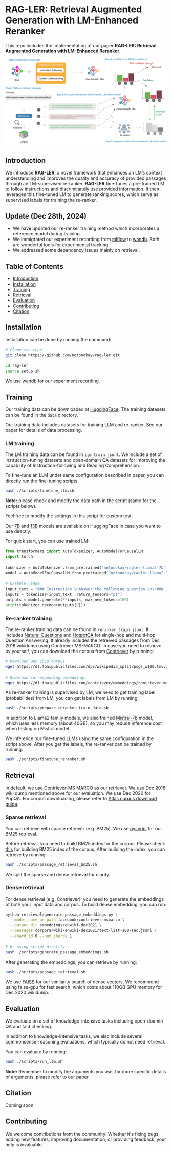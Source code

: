 # RAG-LER: Retrieval Augmented Generation with LM-Enhanced Reranker

This repo includes the implementation of our paper **RAG-LER: Retrieval Augmented Generation with LM-Enhanced Reranker**.

![RAG-LER](img/RAG-LER.png)

## Introduction

We introduce **RAG-LER**, a novel framework that enhances an LM’s context understanding and improves the quality and accuracy of provided passages through an LM-supervised re-ranker. **RAG-LER** fine-tunes a pre-trained LM to follow instructions and discriminately use provided information. It then leverages this fine-tuned LM to generate ranking scores, which serve as supervised labels for training the re-ranker.

## Update (Dec 28th, 2024)

- We have updated our re-ranker training method which incorporates a reference model during training.
- We immigrated our experiment recording from [mlflow](https://mlflow.org) to [wandb](https://wandb.ai). Both are wonderful tools for experimental tracking.
- We addressed some dependency issues mainly on retrieval.

## Table of Contents

- [Introduction](#introduction)
- [Installation](#installation)
- [Training](#training)
- [Retrieval](#retrieval)
- [Evaluation](#evaluation)
- [Contributing](#contributing)
- [Citation](#citation)

<!-- Add Citation -->

## Installation

Installation can be done by running the command:

```bash
# Clone the repo
git clone https://github.com/notoookay/rag-ler.git

cd rag-ler
source setup.sh
```

We use [wandb](https://wandb.ai) for our experiment recording.

## Training

Our training data can be downloaded at [HuggingFace](https://huggingface.co/datasets/notoookay/rag-ler_train_data). The training datasets can be found in the `data` directory.

Our training data includes datasets for training LLM and re-ranker. See our paper for details of data processing.

### LM training

The LM training data can be found in `llm_train.jsonl`. We include a set of instruction-tuning datasets and open-domain QA datasets for improving the capability of Instruction-following and Reading Comprehension.

To fine-tune an LLM under same configuration described in paper, you can directly run the fine-tuning scripts.

```bash
bash ./scripts/finetune_llm.sh
```

**Note:** please check and modify the data path in the script (same for the scripts below).

Feel free to modify the settings in this script for custom test.

Our [7B](https://huggingface.co/notoookay/ragler-llama2-7b) and [13B](https://huggingface.co/notoookay/ragler-llama2-13b) models are available on HuggingFace in case you want to use directly.

For quick start, you can use trained LM:

```python
from transformers import AutoTokenizer, AutoModelForCausalLM
import torch

tokenizer = AutoTokenizer.from_pretrained("notoookay/ragler-llama2-7b")
model = AutoModelForCausalLM.from_pretrained("notoookay/ragler-llama2-7b", torch_dtype=torch.bfloat16, device_map="auto")

# Example usage
input_text = "### Instruction:\nAnswer the following question.\n\n### Input:\nQuestion:\nWhat is the capital of France?\n\n### Response:\n"
inputs = tokenizer(input_text, return_tensors="pt")
outputs = model.generate(**inputs, max_new_tokens=100)
print(tokenizer.decode(outputs[0]))
```

### Re-ranker training

The re-ranker training data can be found in `reranker_train.jsonl`. It includes [Natural Questions](https://ai.google.com/research/NaturalQuestions) and [HotpotQA](https://hotpotqa.github.io/index.html) for single-hop and multi-hop Question Answering. It already includes the retreived passages from Dec 2018 wikidump using Contriever MS-MARCO. In case you need to retrieve by yourself, you can download the corpus from [Contriever](https://github.com/facebookresearch/contriever) by running:

```bash
# Download Dec 2018 corpus
wget https://dl.fbaipublicfiles.com/dpr/wikipedia_split/psgs_w100.tsv.gz

# Download corresponding embeddings
wget https://dl.fbaipublicfiles.com/contriever/embeddings/contriever-msmarco/wikipedia_embeddings.tar
```

As re-ranker training is supervised by LM, we need to get training label (probabilities) from LM, you can get labels from LM by running:

```bash
bash ./scripts/prepare_reranker_train_data.sh
```

In addition to Llama2 family models, we also trained [Mistral-7b](https://huggingface.co/mistralai/Mistral-7B-v0.3) model, which uses less memory (about 40GB), so you may reduce inference cost when testing on Mistral model.

We inference our fine-tuned LLMs using the same configuration in the script above. After you get the labels, the re-ranker can be trained by running:

```bash
bash ./scripts/finetune_reranker.sh
```

## Retrieval

In default, we use Contriever-MS MARCO as our retriever. We use Dec 2018 wiki dump mentioned above for our evaluation. We use Dec 2020 for PopQA. For corpus downloading, please refer to [Atlas corpus download guide](https://github.com/facebookresearch/atlas?tab=readme-ov-file#corpora).

### Sparse retrieval

You can retrieve with sparse retriever (e.g. BM25). We use [pyserini](https://github.com/castorini/pyserini/tree/master) for our BM25 retrieval.

Before retrieval, you need to build BM25 index for the corpus. Please check [this](https://github.com/castorini/pyserini/blob/master/docs/usage-index.md#building-a-bm25-index-direct-java-implementation) for building BM25 index of the corpus. After building the index, you can retrieve by running:

```bash
bash ./scripts/passage_retrieval_bm25.sh
```

We split the sparse and dense retrieval for clarity.

### Dense retrieval

For dense retrieval (e.g. Contriever), you need to generate the embeddings of both your input data and corpus. To build dense embedding, you can run:

```bash
python retrieval/generate_passage_embeddings.py \
  --model_name_or_path facebook/contriever-msmarco \
  --output_dir embeddings/enwiki-dec2021 \
  --passages corpora/wiki/enwiki-dec2021/text-list-100-sec.jsonl \
  --shard_id 0 --num_shards 1

# Or using script directly
bash ./scripts/generate_passage_embeddings.sh
```

After generating the embeddings, you can retrieve by running:

```bash
bash ./scripts/passage_retrieval.sh
```

We use [FAISS](https://github.com/facebookresearch/faiss) for our similarity search of dense vectors. We recommend using faiss-gpu for fast search, which costs about 110GB GPU memory for Dec 2020 wikidump.

## Evaluation

We evaluate on a set of knowledge-intensive tasks including open-doamin QA and fact checking.

In addition to knowledge-intensive tasks, we also include several commonsense-reasoning evaluations, which typically do not need retrieval.

You can evaluate by running:

```bash
bash ./scripts/run_llm.sh
```

**Note:** Remember to modify the arguments you use, for more specific details of arguments, please refer to our paper.

## Citation

Coming soon.

## Contributing

We welcome contributions from the community! Whether it's fixing bugs, adding new features, improving documentation, or providing feedback, your help is invaluable.
